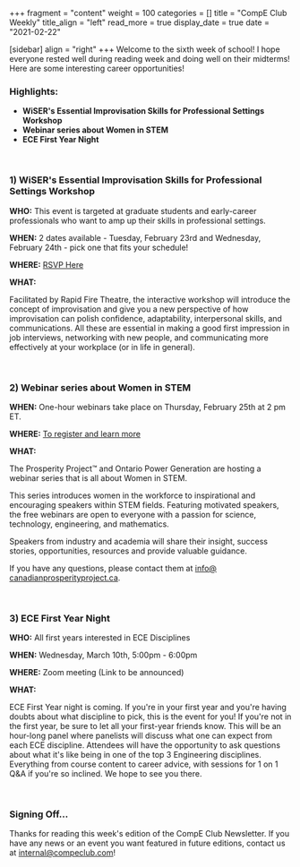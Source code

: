 +++
fragment = "content"
weight = 100
categories = []
title = "CompE Club Weekly"
title_align = "left"
read_more = true
display_date = true
date = "2021-02-22"

[sidebar]
align = "right"
+++
Welcome to the sixth week of school! I hope everyone rested well during reading week and doing well on their midterms! Here are some interesting career opportunities!
<br/>

### Highlights:

* **WiSER's Essential Improvisation Skills for Professional Settings Workshop**
* **Webinar series about Women in STEM**
* **ECE First Year Night**

<br/>

### 1)  **WiSER's Essential Improvisation Skills for Professional Settings Workshop**

**WHO:** This event is targeted at graduate students and early-career professionals who want to amp up their skills in professional settings.

**WHEN:**  2 dates available - Tuesday, February 23rd and Wednesday, February 24th - pick one that fits your schedule!

**WHERE:** [RSVP Here](https://wiserimprov.eventbrite.ca/)

**WHAT:** 

Facilitated by Rapid Fire Theatre, the interactive workshop will introduce the concept of improvisation and give you a new perspective of how improvisation can polish confidence, adaptability, interpersonal skills, and communications. All these are essential in making a good first impression in job interviews, networking with new people, and communicating more effectively at your workplace (or in life in general). 

<br/>

### 2) Webinar series about **Women in STEM**

**WHEN:**  One-hour webinars take place on Thursday, February 25th at 2 pm ET.

**WHERE:** [To register and learn more](https://blog.canadianprosperityproject.ca/ignite-with-stem/)

**WHAT:** 

The Prosperity Project™ and Ontario Power Generation are hosting a webinar series that is all about Women in STEM.

This series introduces women in the workforce to inspirational and encouraging speakers within STEM fields. Featuring motivated speakers, the free webinars are open to everyone with a passion for science, technology, engineering, and mathematics.

Speakers from industry and academia will share their insight, success stories, opportunities, resources and provide valuable guidance.

If you have any questions, please contact them at [info@​canadianprosperityproject.ca](mailto:info@canadianprosperityproject.ca).

<br/>

### 3)  **ECE First Year Night**

**WHO:** All first years interested in ECE Disciplines

**WHEN:**  Wednesday, March 10th, 5:00pm - 6:00pm

**WHERE:** Zoom meeting (Link to be announced)


**WHAT:** 

ECE First Year night is coming. If you're in your first year
and you're having doubts about what discipline to pick, this is the event for you!
If you're not in the first year, be sure to let all your first-year friends know.
This will be an hour-long panel where panelists will
discuss what one can expect from each ECE discipline.
Attendees will have the opportunity to ask questions about what it's like
being in one of the top 3 Engineering disciplines. Everything from course content
to career advice, with sessions for 1 on 1 Q&A if you're so inclined.
We hope to see you there.

<br/>

### Signing Off...

Thanks for reading this week's edition of the CompE Club Newsletter.  If you have any news or an event you want featured in future editions, contact us at [internal@compeclub.com](mailto:internal@compeclub.com)!
